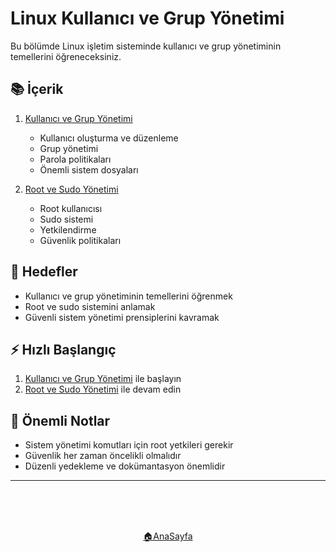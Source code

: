# Linux Kullanıcı ve Grup Yönetimi

Bu bölümde Linux işletim sisteminde kullanıcı ve grup yönetiminin temellerini öğreneceksiniz.

## 📚 İçerik

1. [Kullanıcı ve Grup Yönetimi](./kullanici-grup-yonetimi.md)
   - Kullanıcı oluşturma ve düzenleme
   - Grup yönetimi
   - Parola politikaları
   - Önemli sistem dosyaları

2. [Root ve Sudo Yönetimi](./root-sudo-yonetimi.md)
   - Root kullanıcısı
   - Sudo sistemi
   - Yetkilendirme
   - Güvenlik politikaları

## 🎯 Hedefler
- Kullanıcı ve grup yönetiminin temellerini öğrenmek
- Root ve sudo sistemini anlamak
- Güvenli sistem yönetimi prensiplerini kavramak

## ⚡ Hızlı Başlangıç
1. [Kullanıcı ve Grup Yönetimi](./kullanici-grup-yonetimi.md) ile başlayın
2. [Root ve Sudo Yönetimi](./root-sudo-yonetimi.md) ile devam edin

## 📌 Önemli Notlar
- Sistem yönetimi komutları için root yetkileri gerekir
- Güvenlik her zaman öncelikli olmalıdır
- Düzenli yedekleme ve dokümantasyon önemlidir

------   
<br>
<br>
<br>
<div align="center">

[🏠AnaSayfa](../README.md)

</div>